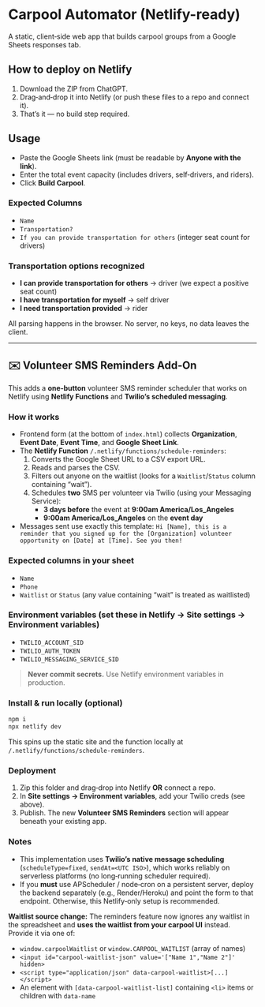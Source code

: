 # Carpool Automator (Netlify-ready)

A static, client‑side web app that builds carpool groups from a Google Sheets responses tab.

## How to deploy on Netlify
1. Download the ZIP from ChatGPT.
2. Drag‑and‑drop it into Netlify (or push these files to a repo and connect it).
3. That’s it — no build step required.

## Usage
- Paste the Google Sheets link (must be readable by **Anyone with the link**).
- Enter the total event capacity (includes drivers, self‑drivers, and riders).
- Click **Build Carpool**.

### Expected Columns
- `Name`
- `Transportation?`
- `If you can provide transportation for others` (integer seat count for drivers)

### Transportation options recognized
- **I can provide transportation for others** → driver (we expect a positive seat count)
- **I have transportation for myself** → self driver
- **I need transportation provided** → rider

All parsing happens in the browser. No server, no keys, no data leaves the client.

---

## ✉️ Volunteer SMS Reminders Add‑On

This adds a **one‑button** volunteer SMS reminder scheduler that works on Netlify using **Netlify Functions** and **Twilio’s scheduled messaging**.

### How it works
- Frontend form (at the bottom of `index.html`) collects **Organization**, **Event Date**, **Event Time**, and **Google Sheet Link**.
- The **Netlify Function** `/.netlify/functions/schedule-reminders`:
  1. Converts the Google Sheet URL to a CSV export URL.
  2. Reads and parses the CSV.
  3. Filters out anyone on the waitlist (looks for a `Waitlist`/`Status` column containing “wait”).
  4. Schedules **two** SMS per volunteer via Twilio (using your Messaging Service):
     - **3 days before** the event at **9:00am America/Los_Angeles**
     - **9:00am America/Los_Angeles** on the **event day**
- Messages sent use exactly this template:
  `Hi [Name], this is a reminder that you signed up for the [Organization] volunteer opportunity on [Date] at [Time]. See you then!`

### Expected columns in your sheet
- `Name`
- `Phone`
- `Waitlist` or `Status` (any value containing “wait” is treated as waitlisted)

### Environment variables (set these in Netlify → Site settings → Environment variables)
- `TWILIO_ACCOUNT_SID`
- `TWILIO_AUTH_TOKEN`
- `TWILIO_MESSAGING_SERVICE_SID`

> **Never commit secrets.** Use Netlify environment variables in production.

### Install & run locally (optional)
```bash
npm i
npx netlify dev
```
This spins up the static site and the function locally at `/.netlify/functions/schedule-reminders`.

### Deployment
1. Zip this folder and drag‑drop into Netlify **OR** connect a repo.
2. In **Site settings → Environment variables**, add your Twilio creds (see above).
3. Publish. The new **Volunteer SMS Reminders** section will appear beneath your existing app.

### Notes
- This implementation uses **Twilio’s native message scheduling** (`scheduleType=fixed`, `sendAt=<UTC ISO>`), which works reliably on serverless platforms (no long‑running scheduler required).
- If you **must** use APScheduler / node‑cron on a persistent server, deploy the backend separately (e.g., Render/Heroku) and point the form to that endpoint. Otherwise, this Netlify‑only setup is recommended.


**Waitlist source change:** The reminders feature now ignores any waitlist in the spreadsheet and **uses the waitlist from your carpool UI** instead. Provide it via one of:
- `window.carpoolWaitlist` or `window.CARPOOL_WAITLIST` (array of names)
- `<input id="carpool-waitlist-json" value='["Name 1","Name 2"]' hidden>`
- `<script type="application/json" data-carpool-waitlist>[...]</script>`
- An element with `[data-carpool-waitlist-list]` containing `<li>` items or children with `data-name`
